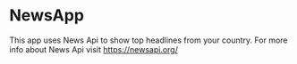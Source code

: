 # NewsApp
This app uses News Api to show top headlines from your country. For more info about News Api visit https://newsapi.org/
